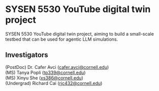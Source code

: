 # SYSEN 5530 YouTube digital twin project
 SYSEN 5530 YouTube digital twin project, aiming to build a small-scale testbed that can be used for agentic LLM simulations.   
## Investigators
(PostDoc) Dr. Cafer Avci (cafer.avci@cornell.edu)  
(MS) Tanya Popli (tp339@cornell.edu)  
(MS) Xinyu She (xs386@cornell.edu)  
(Undergrad) Richard Cai (rjc432@cornell.edu)  
